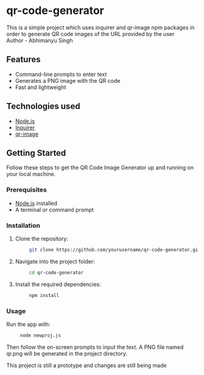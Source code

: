 # qr-code-generator
This is a simple project which uses inquirer and qr-image npm packages in order to generate QR code images of the URL provided by the user <br/>
Author - Abhimanyu Singh

## Features

- Command-line prompts to enter text
- Generates a PNG image with the QR code
- Fast and lightweight

## Technologies used

- [Node.js](https://nodejs.org/)
- [Inquirer](https://www.npmjs.com/package/inquirer)
- [qr-image](https://www.npmjs.com/package/qr-image)

## Getting Started

Follow these steps to get the QR Code Image Generator up and running on your local machine.

### Prerequisites

- [Node.js](https://nodejs.org/) installed
- A terminal or command prompt

### Installation

1. Clone the repository:
   ```bash
        git clone https://github.com/yourusername/qr-code-generator.git

2. Navigate into the project folder:
   ```bash
        cd qr-code-generator

3. Install the required dependencies:
   ```bash
        npm install

### Usage

Run the app with:
   ```bash
        node newproj.js
   ```

Then follow the on-screen prompts to input the text. A PNG file named qr.png will be generated in the project directory.


This project is still a prototype and changes are still being made





